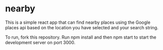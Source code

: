 # nearby
This is a simple react app that can find nearby places using the Google places api based on the location you have selected and your search string. 

To run, fork this repository. Run npm install and then npm start to start the development server on port 3000. 
